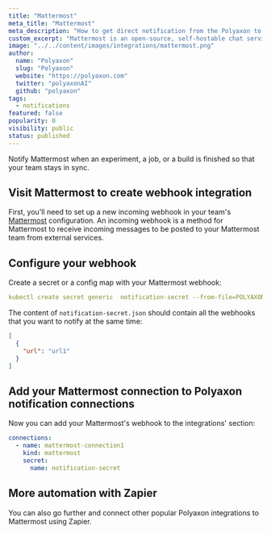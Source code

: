 ```yaml
---
title: "Mattermost"
meta_title: "Mattermost"
meta_description: "How to get direct notification from the Polyaxon to your Mattermost channels. Notify Mattermost when an experiment, job, build is finished so that your team stays in sync."
custom_excerpt: "Mattermost is an open-source, self-hostable chat service. It is designed as an internal chat for organizations and companies, and mostly markets itself as an alternative to Slack."
image: "../../content/images/integrations/mattermost.png"
author:
  name: "Polyaxon"
  slug: "Polyaxon"
  website: "https://polyaxon.com"
  twitter: "polyaxonAI"
  github: "polyaxon"
tags:
  - notifications
featured: false
popularity: 0
visibility: public
status: published
---
```


Notify Mattermost when an experiment, a job, or a build is finished so that your team stays in sync.

## Visit Mattermost to create webhook integration

First, you'll need to set up a new incoming webhook in your team's [Mattermost](https://docs.mattermost.com/developer/webhooks-incoming.html) configuration.
An incoming webhook is a method for Mattermost to receive incoming messages to be posted to your Mattermost team from external services.

## Configure your webhook

Create a secret or a config map with your Mattermost webhook:

```yaml
kubectl create secret generic  notification-secret --from-file=POLYAXON_INTEGRATIONS_WEBHOOKS_MATTERMOST=notification-secret.json -n polyaxon
```

The content of `notification-secret.json` should contain all the webhooks that you want to notify at the same time:

```json
[
  {
    "url": "url1"
  }
]
```

## Add your Mattermost connection to Polyaxon notification connections

Now you can add your Mattermost's webhook to the integrations' section:

```yaml
connections:
  - name: mattermost-connection1
    kind: mattermost
    secret:
      name: notification-secret
```

## More automation with Zapier

You can also go further and connect other popular Polyaxon integrations to Mattermost using Zapier.
